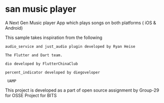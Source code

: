 # san music player

A Next Gen Music player App which plays songs on both platforms ( iOS & Android)

This sample takes inspiration from the following

    audio_service and just_audio plugin developed by Ryan Heise

    The Flutter and Dart team.

    dio developed by FlutterChinaClub

    percent_indicator developed by diegoveloper

     UAMP

This project is developed as a part of open source assignment by Group-29 for OSSE Project for BITS
